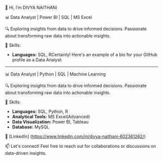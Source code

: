 👋 Hi, I’m DIVYA NAITHANI

📊 Data Analyst | Power BI | SQL | MS Excel

🔍 Exploring insights from data to drive informed decisions. Passionate about transforming raw data into actionable insights. 

🚀 Skills:
- **Languages:**  SQL, RCertainly! Here's an example of a bio for your GitHub profile as a Data Analyst:

---

📊 Data Analyst | Python | SQL | Machine Learning

🔍 Exploring insights from data to drive informed decisions. Passionate about transforming raw data into actionable insights. 

🚀 Skills:
- **Languages:** SQL, Python, R
- **Analytical Tools:** MS Excel(Advanced) 
- **Data Visualization:** Power BI, Tableau
- **Database:** MySQL


🔗 [LinkedIn] (https://www.linkedin.com/in/divya-naithani-602361262/)

📫 Let's connect! Feel free to reach out for collaborations or discussions on data-driven insights.
